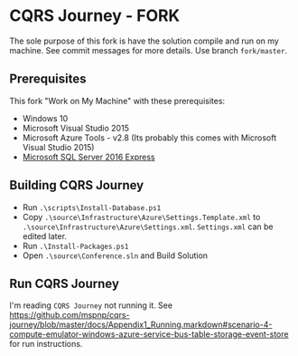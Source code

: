 # CQRS Journey - FORK

The sole purpose of this fork is have the solution compile and run on my machine. See commit messages for more details. Use branch `fork/master`.

## Prerequisites

This fork "Work on My Machine" with these prerequisites:

- Windows 10
- Microsoft Visual Studio 2015
- Microsoft Azure Tools - v2.8 (Its probably this comes with Microsoft Visual Studio 2015)
- [Microsoft SQL Server 2016 Express](https://www.microsoft.com/en-us/download/details.aspx?id=52679) 

## Building CQRS Journey

- Run `.\scripts\Install-Database.ps1`
- Copy `.\source\Infrastructure\Azure\Settings.Template.xml` to `.\source\Infrastructure\Azure\Settings.xml`. `Settings.xml` can be edited later. 
- Run `.\Install-Packages.ps1`
- Open `.\source\Conference.sln` and Build Solution

## Run CQRS Journey

I'm reading `CQRS Journey` not running it. See https://github.com/mspnp/cqrs-journey/blob/master/docs/Appendix1_Running.markdown#scenario-4-compute-emulator-windows-azure-service-bus-table-storage-event-store for run instructions.